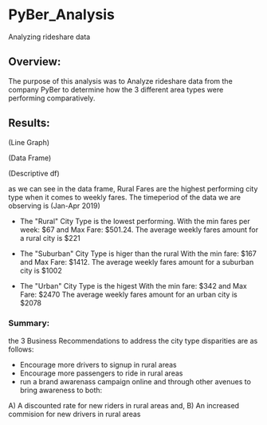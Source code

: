 # PyBer_Analysis
Analyzing rideshare data

## Overview: 

The purpose of this analysis was to Analyze rideshare data from the company PyBer to determine how the 3 different area types were performing comparatively.


## Results:

(Line Graph)

(Data Frame)

(Descriptive df)

as we can see in the data frame, Rural Fares are the highest performing city type when it comes to weekly fares. The timeperiod of the data we are observing is (Jan-Apr 2019)

* The "Rural" City Type is the lowest performing. With the min fares per week: $67 and Max Fare: $501.24. The average weekly fares amount for a rural city is $221

* The "Suburban" City Type is higer than the rural  With the min fare: $167 and Max Fare: $1412. The average weekly fares amount for a suburban city is $1002 

*  The "Urban" City Type is the higest  With the min fare: $342 and Max Fare: $2470
The average weekly fares amount for an urban city is $2078



### Summary:

the 3 Business Recommendations to address the city type disparities are as follows:

* Encourage more drivers to signup in rural areas
* Encourage more passengers to ride in rural areas
* run a brand awarenass campaign online and through other avenues to bring awareness to both:

A) A discounted rate for new riders in rural areas and,
B) An increased commision for new drivers in rural areas


